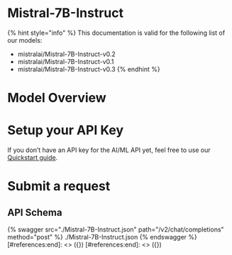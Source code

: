 [#references:start]: <> ({ "template": "openapi" })
[#references:start]: <> ({ "template": "openapi" })
# Mistral-7B-Instruct

{% hint style="info" %}
This documentation is valid for the following list of our models:
* mistralai/Mistral-7B-Instruct-v0.2
* mistralai/Mistral-7B-Instruct-v0.1
* mistralai/Mistral-7B-Instruct-v0.3
{% endhint %}

# Model Overview


# Setup your API Key
If you don’t have an API key for the AI/ML API yet, feel free to use our [Quickstart guide](https://docs.aimlapi.com/quickstart/setting-up).

# Submit a request
## API Schema
{% swagger src="./Mistral-7B-Instruct.json" path="/v2/chat/completions" method="post" %}
./Mistral-7B-Instruct.json
{% endswagger %}
[#references:end]: <> ({})
[#references:end]: <> ({})